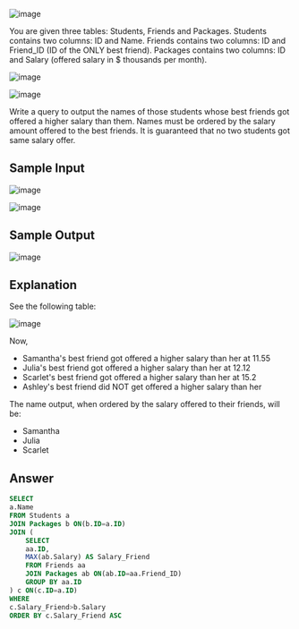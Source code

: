 
![image](https://user-images.githubusercontent.com/23621801/158639477-3713ce4c-c1fd-4680-9d78-2cfb5c61d2d9.png)


You are given three tables: Students, Friends and Packages. Students contains two columns: ID and Name. Friends contains two columns: ID and Friend_ID (ID of the ONLY best friend). Packages contains two columns: ID and Salary (offered salary in $ thousands per month).

![image](https://user-images.githubusercontent.com/23621801/158639544-5fec2a94-0257-4720-9cce-eb76718e29d5.png)

![image](https://user-images.githubusercontent.com/23621801/158639622-91486d52-a4e1-4fd9-b106-7211ac1682f7.png)

Write a query to output the names of those students whose best friends got offered a higher salary than them. Names must be ordered by the salary amount offered to the best friends. It is guaranteed that no two students got same salary offer.

## Sample Input

![image](https://user-images.githubusercontent.com/23621801/158640284-d9c62c16-b33f-40d6-b1dc-d2cf2d45fb46.png)

![image](https://user-images.githubusercontent.com/23621801/158640397-1f603052-492e-4ea6-b7d7-9d8829118239.png)

## Sample Output

![image](https://user-images.githubusercontent.com/23621801/158640499-cb4218cb-08b7-4339-aa42-759a8574680d.png)

## Explanation

See the following table:

![image](https://user-images.githubusercontent.com/23621801/158641074-2b419efc-8717-48ff-a7b5-bac4d4b356c3.png)

Now,

* Samantha's best friend got offered a higher salary than her at 11.55
* Julia's best friend got offered a higher salary than her at 12.12
* Scarlet's best friend got offered a higher salary than her at 15.2
* Ashley's best friend did NOT get offered a higher salary than her

The name output, when ordered by the salary offered to their friends, will be:

* Samantha
* Julia
* Scarlet



## Answer

```sql
SELECT 
a.Name
FROM Students a 
JOIN Packages b ON(b.ID=a.ID) 
JOIN (
    SELECT
    aa.ID, 
    MAX(ab.Salary) AS Salary_Friend
    FROM Friends aa 
    JOIN Packages ab ON(ab.ID=aa.Friend_ID)
    GROUP BY aa.ID
) c ON(c.ID=a.ID) 
WHERE 
c.Salary_Friend>b.Salary
ORDER BY c.Salary_Friend ASC 
```

